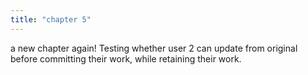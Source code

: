 ```yaml
---
title: "chapter 5"
---
```


a new chapter again! Testing whether user 2 can update from original before committing their work, while retaining their work.